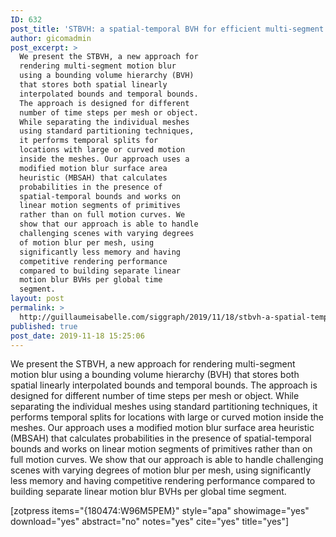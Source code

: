 ```yaml
---
ID: 632
post_title: 'STBVH: a spatial-temporal BVH for efficient multi-segment motion blur'
author: gicomadmin
post_excerpt: >
  We present the STBVH, a new approach for
  rendering multi-segment motion blur
  using a bounding volume hierarchy (BVH)
  that stores both spatial linearly
  interpolated bounds and temporal bounds.
  The approach is designed for different
  number of time steps per mesh or object.
  While separating the individual meshes
  using standard partitioning techniques,
  it performs temporal splits for
  locations with large or curved motion
  inside the meshes. Our approach uses a
  modified motion blur surface area
  heuristic (MBSAH) that calculates
  probabilities in the presence of
  spatial-temporal bounds and works on
  linear motion segments of primitives
  rather than on full motion curves. We
  show that our approach is able to handle
  challenging scenes with varying degrees
  of motion blur per mesh, using
  significantly less memory and having
  competitive rendering performance
  compared to building separate linear
  motion blur BVHs per global time
  segment.
layout: post
permalink: >
  http://guillaumeisabelle.com/siggraph/2019/11/18/stbvh-a-spatial-temporal-bvh-for-efficient-multi-segment-motion-blur/
published: true
post_date: 2019-11-18 15:25:06
---
```

<!-- wp:paragraph -->

We present the STBVH, a new approach for rendering multi-segment motion blur using a bounding volume hierarchy (BVH) that stores both spatial linearly interpolated bounds and temporal bounds. The approach is designed for different number of time steps per mesh or object. While separating the individual meshes using standard partitioning techniques, it performs temporal splits for locations with large or curved motion inside the meshes. Our approach uses a modified motion blur surface area heuristic (MBSAH) that calculates probabilities in the presence of spatial-temporal bounds and works on linear motion segments of primitives rather than on full motion curves. We show that our approach is able to handle challenging scenes with varying degrees of motion blur per mesh, using significantly less memory and having competitive rendering performance compared to building separate linear motion blur BVHs per global time segment.

<!-- /wp:paragraph -->

<!-- wp:shortcode --> [zotpress items="{180474:W96M5PEM}" style="apa" showimage="yes" download="yes" abstract="no" notes="yes" cite="yes" title="yes"] 

<!-- /wp:shortcode -->